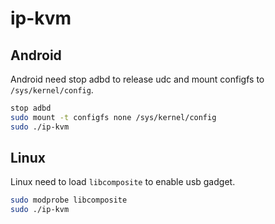 # ip-kvm

## Android

Android need stop adbd to release udc and mount configfs to `/sys/kernel/config`.

```bash
stop adbd
sudo mount -t configfs none /sys/kernel/config
sudo ./ip-kvm
```

## Linux

Linux need to load `libcomposite` to enable usb gadget.

```bash
sudo modprobe libcomposite
sudo ./ip-kvm
```
